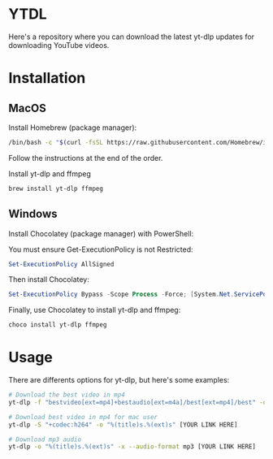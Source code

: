 # YTDL

Here's a repository where you can download the latest yt-dlp updates for downloading YouTube videos.

# Installation

## MacOS

Install Homebrew (package manager):
```bash
/bin/bash -c "$(curl -fsSL https://raw.githubusercontent.com/Homebrew/install/HEAD/install.sh)"
```
Follow the instructions at the end of the order.

Install yt-dlp and ffmpeg
```bash
brew install yt-dlp ffmpeg
```

## Windows

Install Chocolatey (package manager) with PowerShell:

You must ensure Get-ExecutionPolicy is not Restricted:
```powershell
Set-ExecutionPolicy AllSigned
```

Then install Chocolatey:
```powershell
Set-ExecutionPolicy Bypass -Scope Process -Force; [System.Net.ServicePointManager]::SecurityProtocol = [System.Net.ServicePointManager]::SecurityProtocol -bor 3072; iex ((New-Object System.Net.WebClient).DownloadString('https://community.chocolatey.org/install.ps1'))
```

Finally, use Chocolatey to install yt-dlp and ffmpeg:
```powershell
choco install yt-dlp ffmpeg
```

# Usage

There are differents options for yt-dlp, but here's some examples:
```bash
# Download the best video in mp4
yt-dlp -f "bestvideo[ext=mp4]+bestaudio[ext=m4a]/best[ext=mp4]/best" -o "%(title)s.%(ext)s" [YOUR LINK HERE]
```

```bash
# Download best video in mp4 for mac user
yt-dlp -S "+codec:h264" -o "%(title)s.%(ext)s" [YOUR LINK HERE]
```

```bash
# Download mp3 audio
yt-dlp -o "%(title)s.%(ext)s" -x --audio-format mp3 [YOUR LINK HERE]
```
